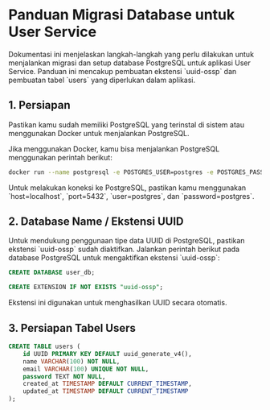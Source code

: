 # Panduan Migrasi Database untuk User Service

Dokumentasi ini menjelaskan langkah-langkah yang perlu dilakukan untuk menjalankan migrasi dan setup database PostgreSQL untuk aplikasi User Service. Panduan ini mencakup pembuatan ekstensi \`uuid-ossp\` dan pembuatan tabel \`users\` yang diperlukan dalam aplikasi.

## 1. Persiapan
Pastikan kamu sudah memiliki PostgreSQL yang terinstal di sistem atau menggunakan Docker untuk menjalankan PostgreSQL.

Jika menggunakan Docker, kamu bisa menjalankan PostgreSQL menggunakan perintah berikut:

```bash
docker run --name postgresql -e POSTGRES_USER=postgres -e POSTGRES_PASSWORD=postgres -p 5432:5432 -v /var/lib/postgresql/data -d postgres
```

Untuk melakukan koneksi ke PostgreSQL, pastikan kamu menggunakan \`host=localhost\`, \`port=5432\`, \`user=postgres\`, dan \`password=postgres\`.

## 2. Database Name / Ekstensi UUID
Untuk mendukung penggunaan tipe data UUID di PostgreSQL, pastikan ekstensi \`uuid-ossp\` sudah diaktifkan. Jalankan perintah berikut pada database PostgreSQL untuk mengaktifkan ekstensi \`uuid-ossp\`:

```sql
CREATE DATABASE user_db;
```

```sql
CREATE EXTENSION IF NOT EXISTS "uuid-ossp";
```

Ekstensi ini digunakan untuk menghasilkan UUID secara otomatis.

## 3. Persiapan Tabel Users
```sql
CREATE TABLE users (
    id UUID PRIMARY KEY DEFAULT uuid_generate_v4(),
    name VARCHAR(100) NOT NULL,
    email VARCHAR(100) UNIQUE NOT NULL,
    password TEXT NOT NULL,
    created_at TIMESTAMP DEFAULT CURRENT_TIMESTAMP,
    updated_at TIMESTAMP DEFAULT CURRENT_TIMESTAMP
);
```